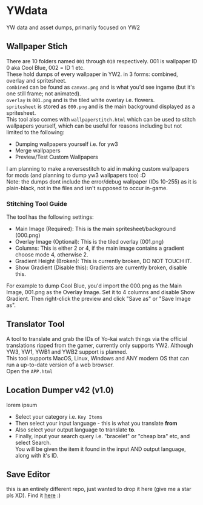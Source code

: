 # YWdata
YW data and asset dumps, primarily focused on YW2

## Wallpaper Stich
There are 10 folders named `001` through `010` respectively. 001 is wallpaper ID 0 aka Cool Blue, 002 = ID 1 etc.</br>
 These hold dumps of every wallpaper in YW2. in 3 forms: combined, overlay and spritesheet.</br>
`combined` can be found as `canvas.png` and is what you'd see ingame (but it's one still frame; not animated).</br>
`overlay` is `001.png` and is the tiled white overlay i.e. flowers.</br>
`spritesheet` is stored as `000.png` and is the main background displayed as a spritesheet.</br>
This tool also comes with `wallpaperstitch.html` which can be used to stitch wallpapers yourself, which can be useful for reasons including but not limited to the following:
* Dumping wallpapers yourself i.e. for yw3
* Merge wallpapers
* Preview/Test Custom Wallpapers</br>

I am planning to make a reversestitch to aid in making custom wallpapers for mods (and planning to dump yw3 wallpapers too) :D</br>
Note: the dumps dont include the error/debug wallpaper (IDs 10-255) as it is plain-black, not in the files and isn't supposed to occur in-game.

### Stitching Tool Guide
The tool has the following settings:
* Main Image (Required): This is the main spritesheet/background (000.png)
* Overlay Image (Optional): This is the tiled overlay (001.png)
* Columns: This is either 2 or 4, if the main image contains a gradient choose mode 4, otherwise 2.
* Gradient Height (Broken): This is currently broken, DO NOT TOUCH IT.
* Show Gradient (Disable this): Gradients are currently broken, disable this.</br>

For example to dump Cool Blue, you'd import the 000.png as the Main Image, 001.png as the Overlay Image. Set it to 4 columns and disable Show Gradient. Then right-click the preview and click "Save as" or "Save Image as".
  
## Translator Tool
A tool to translate and grab the IDs of Yo-kai watch things via the official translations ripped from the gamer, currently only supports YW2. Although YW3, YW1, YWB1 and YWB2 support is planned.</br>
This tool supports MacOS, Linux, Windows and ANY modern OS that can run a up-to-date version of a web browser.</br>
Open the `APP.html`

## Location Dumper v42 (v1.0)
lorem ipsum
* Select your category i.e. `Key Items`
* Then select your input language - this is what you translate **from**
* Also select your output language to translate **to**.
* Finally, input your search query i.e. "bracelet" or "cheap bra" etc, and select Search.</br>
You will be given the item it found in the input AND output language, along with it's ID.

## Save Editor
this is an entirely different repo, just wanted to drop it here (give me a star pls XD). Find it [here](https://github.com/n123git/YWSaveEditor) :)

